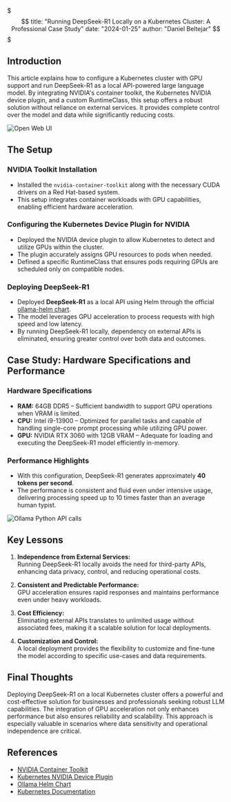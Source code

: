 $$$
title: "Running DeepSeek-R1 Locally on a Kubernetes Cluster: A Professional Case Study"
date: "2024-01-25"
author: "Daniel Beltejar"
$$$

## Introduction

This article explains how to configure a Kubernetes cluster with GPU support and run DeepSeek-R1 as a local API-powered large language model. By integrating NVIDIA's container toolkit, the Kubernetes NVIDIA device plugin, and a custom RuntimeClass, this setup offers a robust solution without reliance on external services. It provides complete control over the model and data while significantly reducing costs.

![Open Web UI](https://danielbeltejar.es/assets/images/posts/1/open-web-ui-deepseek.webp)

## The Setup

### NVIDIA Toolkit Installation

- Installed the `nvidia-container-toolkit` along with the necessary CUDA drivers on a Red Hat-based system.
- This setup integrates container workloads with GPU capabilities, enabling efficient hardware acceleration.

### Configuring the Kubernetes Device Plugin for NVIDIA

- Deployed the NVIDIA device plugin to allow Kubernetes to detect and utilize GPUs within the cluster.
- The plugin accurately assigns GPU resources to pods when needed.
- Defined a specific RuntimeClass that ensures pods requiring GPUs are scheduled only on compatible nodes.

### Deploying DeepSeek-R1

- Deployed **DeepSeek-R1** as a local API using Helm through the official [ollama-helm chart](https://artifacthub.io/packages/helm/ollama-helm/ollama).
- The model leverages GPU acceleration to process requests with high speed and low latency.
- By running DeepSeek-R1 locally, dependency on external APIs is eliminated, ensuring greater control over both data and outcomes.

## Case Study: Hardware Specifications and Performance

### Hardware Specifications

- **RAM:** 64GB DDR5 – Sufficient bandwidth to support GPU operations when VRAM is limited.
- **CPU:** Intel i9-13900 – Optimized for parallel tasks and capable of handling single-core prompt processing while utilizing GPU power.
- **GPU:** NVIDIA RTX 3060 with 12GB VRAM – Adequate for loading and executing the DeepSeek-R1 model efficiently in-memory.

### Performance Highlights

- With this configuration, DeepSeek-R1 generates approximately **40 tokens per second**.
- The performance is consistent and fluid even under intensive usage, delivering processing speed up to 10 times faster than an average human typist.

![Ollama Python API calls](https://danielbeltejar.es/assets/images/posts/1/ollama-python-api-calls-deepseek.webp)

## Key Lessons

1. **Independence from External Services:**  
   Running DeepSeek-R1 locally avoids the need for third-party APIs, enhancing data privacy, control, and reducing operational costs.

2. **Consistent and Predictable Performance:**  
   GPU acceleration ensures rapid responses and maintains performance even under heavy workloads.

3. **Cost Efficiency:**  
   Eliminating external APIs translates to unlimited usage without associated fees, making it a scalable solution for local deployments.

4. **Customization and Control:**  
   A local deployment provides the flexibility to customize and fine-tune the model according to specific use-cases and data requirements.

## Final Thoughts

Deploying DeepSeek-R1 on a local Kubernetes cluster offers a powerful and cost-effective solution for businesses and professionals seeking robust LLM capabilities. The integration of GPU acceleration not only enhances performance but also ensures reliability and scalability. This approach is especially valuable in scenarios where data sensitivity and operational independence are critical.

## References

- [NVIDIA Container Toolkit](https://github.com/NVIDIA/nvidia-docker)
- [Kubernetes NVIDIA Device Plugin](https://github.com/NVIDIA/k8s-device-plugin)
- [Ollama Helm Chart](https://artifacthub.io/packages/helm/ollama-helm/ollama)
- [Kubernetes Documentation](https://kubernetes.io/docs/)
